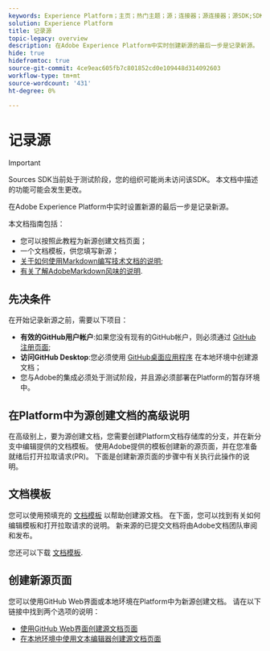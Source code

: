 ```yaml
---
keywords: Experience Platform；主页；热门主题；源；连接器；源连接器；源SDK;SDK
solution: Experience Platform
title: 记录源
topic-legacy: overview
description: 在Adobe Experience Platform中实时创建新源的最后一步是记录新源。
hide: true
hidefromtoc: true
source-git-commit: 4ce9eac605fb7c801852cd0e109448d314092603
workflow-type: tm+mt
source-wordcount: '431'
ht-degree: 0%

---
```


# 记录源

>[!IMPORTANT]
>
>Sources SDK当前处于测试阶段，您的组织可能尚未访问该SDK。 本文档中描述的功能可能会发生更改。

在Adobe Experience Platform中实时设置新源的最后一步是记录新源。

本文档指南包括：

* 您可以按照此教程为新源创建文档页面；
* 一个文档模板，供您填写新源；
* [关于如何使用Markdown编写技术文档的说明](https://experienceleague.adobe.com/docs/contributor/contributor-guide/writing-essentials/markdown.html?lang=en);
* [有关了解AdobeMarkdown风味的说明](https://experienceleague.adobe.com/docs/contributor/contributor-guide/writing-essentials/markdown.html?lang=en#custom-markdown-extensions).

## 先决条件

在开始记录新源之前，需要以下项目：

* **有效的GitHub用户帐户**:如果您没有现有的GitHub帐户，则必须通过 [GitHub注册页面](https://github.com/);
* **访问GitHub Desktop**:您必须使用 [GitHub桌面应用程序](https://desktop.github.com/) 在本地环境中创建源文档；
* 您与Adobe的集成必须处于测试阶段，并且源必须部署在Platform的暂存环境中。

## 在Platform中为源创建文档的高级说明

在高级别上，要为源创建文档，您需要创建Platform文档存储库的分支，并在新分支中编辑提供的文档模板。 使用Adobe提供的模板创建新的源页面，并在您准备就绪后打开拉取请求(PR)。 下面是创建新源页面的步骤中有关执行此操作的说明。

## 文档模板

您可以使用预填充的 [文档模板](./template.md) 以帮助创建源文档。 在下面，您可以找到有关如何编辑模板和打开拉取请求的说明。 新来源的已提交文档将由Adobe文档团队审阅和发布。

您还可以下载 [文档模板](../assets/template.zip).

## 创建新源页面

您可以使用GitHub Web界面或本地环境在Platform中为新源创建文档。 请在以下链接中找到两个选项的说明：

* [使用GitHub Web界面创建源文档页面](./github.md)
* [在本地环境中使用文本编辑器创建源文档页面](./text-editor.md)